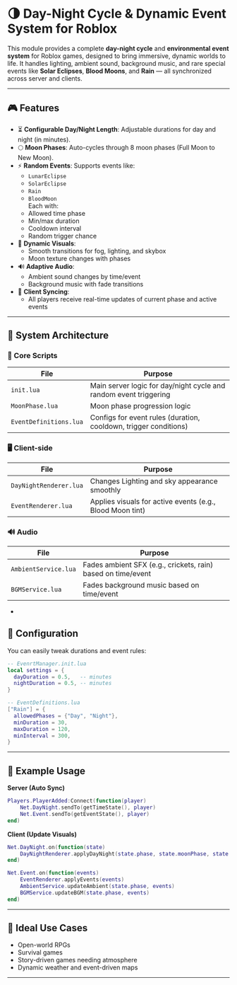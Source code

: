 # 🌗 Day-Night Cycle & Dynamic Event System for Roblox

This module provides a complete **day-night cycle** and **environmental event system** for Roblox games, designed to bring immersive, dynamic worlds to life. It handles lighting, ambient sound, background music, and rare special events like **Solar Eclipses**, **Blood Moons**, and **Rain** — all synchronized across server and clients.

---

## 🎮 Features

- ⏳ **Configurable Day/Night Length**: Adjustable durations for day and night (in minutes).
- 🌕 **Moon Phases**: Auto-cycles through 8 moon phases (Full Moon to New Moon).
- ⚡ **Random Events**: Supports events like:
  - `LunarEclipse`
  - `SolarEclipse`
  - `Rain`
  - `BloodMoon`  
  Each with:
  - Allowed time phase
  - Min/max duration
  - Cooldown interval
  - Random trigger chance
- 🎨 **Dynamic Visuals**:
  - Smooth transitions for fog, lighting, and skybox
  - Moon texture changes with phases
- 🔊 **Adaptive Audio**:
  - Ambient sound changes by time/event
  - Background music with fade transitions
- 🔁 **Client Syncing**:
  - All players receive real-time updates of current phase and active events

---

## 🧩 System Architecture

### 🔧 Core Scripts

| File | Purpose |
|------|---------|
| `init.lua` | Main server logic for day/night cycle and random event triggering |
| `MoonPhase.lua` | Moon phase progression logic |
| `EventDefinitions.lua` | Configs for event rules (duration, cooldown, trigger conditions) |

### 🖥️ Client-side

| File | Purpose |
|------|---------|
| `DayNightRenderer.lua` | Changes Lighting and sky appearance smoothly |
| `EventRenderer.lua` | Applies visuals for active events (e.g., Blood Moon tint) |

### 🔊 Audio

| File | Purpose |
|------|---------|
| `AmbientService.lua` | Fades ambient SFX (e.g., crickets, rain) based on time/event |
| `BGMService.lua` | Fades background music based on time/event |

-

## 🔧 Configuration

You can easily tweak durations and event rules:

```lua
-- EvenrtManager.init.lua
local settings = {
  dayDuration = 0.5,   -- minutes
  nightDuration = 0.5, -- minutes
}
```

```lua
-- EventDefinitions.lua
["Rain"] = {
  allowedPhases = {"Day", "Night"},
  minDuration = 30,
  maxDuration = 120,
  minInterval = 300,
}
```

---

## 🧪 Example Usage

**Server (Auto Sync)**

```lua
Players.PlayerAdded:Connect(function(player)
    Net.DayNight.sendTo(getTimeState(), player)
    Net.Event.sendTo(getEventState(), player)
end)
```

**Client (Update Visuals)**

```lua
Net.DayNight.on(function(state)
    DayNightRenderer.applyDayNight(state.phase, state.moonPhase, state.duration, state.totalDuration)
end)

Net.Event.on(function(events)
    EventRenderer.applyEvents(events)
    AmbientService.updateAmbient(state.phase, events)
    BGMService.updateBGM(state.phase, events)
end)
```

---

## 🧠 Ideal Use Cases

- Open-world RPGs
- Survival games
- Story-driven games needing atmosphere
- Dynamic weather and event-driven maps

---
